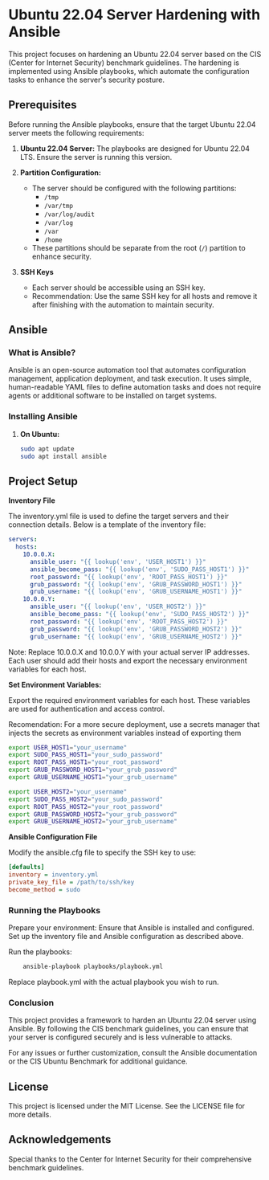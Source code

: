 # Ubuntu 22.04 Server Hardening with Ansible

This project focuses on hardening an Ubuntu 22.04 server based on the CIS (Center for Internet Security) benchmark guidelines. The hardening is implemented using Ansible playbooks, which automate the configuration tasks to enhance the server's security posture.

## Prerequisites

Before running the Ansible playbooks, ensure that the target Ubuntu 22.04 server meets the following requirements:

1. **Ubuntu 22.04 Server:** The playbooks are designed for Ubuntu 22.04 LTS. Ensure the server is running this version.

2. **Partition Configuration:**
   - The server should be configured with the following partitions:
     - `/tmp`
     - `/var/tmp`
     - `/var/log/audit`
     - `/var/log`
     - `/var`
     - `/home`
   - These partitions should be separate from the root (`/`) partition to enhance security.

3. **SSH Keys**
    - Each server should be accessible using an SSH key. 
    - Recommendation: Use the same SSH key for all hosts and remove it after finishing with the automation to maintain security.

## Ansible

### What is Ansible?

Ansible is an open-source automation tool that automates configuration management, application deployment, and task execution. It uses simple, human-readable YAML files to define automation tasks and does not require agents or additional software to be installed on target systems.

### Installing Ansible

1. **On Ubuntu:**
   ```bash
   sudo apt update
   sudo apt install ansible


## Project Setup

**Inventory File**

The inventory.yml file is used to define the target servers and their connection details. Below is a template of the inventory file:

```yaml
servers:
  hosts:
    10.0.0.X:
      ansible_user: "{{ lookup('env', 'USER_HOST1') }}"
      ansible_become_pass: "{{ lookup('env', 'SUDO_PASS_HOST1') }}"
      root_password: "{{ lookup('env', 'ROOT_PASS_HOST1') }}"
      grub_password: "{{ lookup('env', 'GRUB_PASSWORD_HOST1') }}"
      grub_username: "{{ lookup('env', 'GRUB_USERNAME_HOST1') }}"
    10.0.0.Y:
      ansible_user: "{{ lookup('env', 'USER_HOST2') }}"
      ansible_become_pass: "{{ lookup('env', 'SUDO_PASS_HOST2') }}"
      root_password: "{{ lookup('env', 'ROOT_PASS_HOST2') }}"
      grub_password: "{{ lookup('env', 'GRUB_PASSWORD_HOST2') }}"
      grub_username: "{{ lookup('env', 'GRUB_USERNAME_HOST2') }}"
```

Note: Replace 10.0.0.X and 10.0.0.Y with your actual server IP addresses. Each user should add their hosts and export the necessary environment variables for each host.

**Set Environment Variables:** 

Export the required environment variables for each host. These variables are used for authentication and access control.

Recomendation: For a more secure deployment, use a secrets manager that injects the secrets as environment variables instead of exporting them

```bash
export USER_HOST1="your_username"
export SUDO_PASS_HOST1="your_sudo_password"
export ROOT_PASS_HOST1="your_root_password"
export GRUB_PASSWORD_HOST1="your_grub_password"
export GRUB_USERNAME_HOST1="your_grub_username"

export USER_HOST2="your_username"
export SUDO_PASS_HOST2="your_sudo_password"
export ROOT_PASS_HOST2="your_root_password"
export GRUB_PASSWORD_HOST2="your_grub_password"
export GRUB_USERNAME_HOST2="your_grub_username"
```

**Ansible Configuration File**

Modify the ansible.cfg file to specify the SSH key to use:

```ini
[defaults]
inventory = inventory.yml
private_key_file = /path/to/ssh/key
become_method = sudo
```

### Running the Playbooks

Prepare your environment:
    Ensure that Ansible is installed and configured.
    Set up the inventory file and Ansible configuration as described above.

Run the playbooks:

```bash
    ansible-playbook playbooks/playbook.yml
```

Replace playbook.yml with the actual playbook you wish to run.

### Conclusion

This project provides a framework to harden an Ubuntu 22.04 server using Ansible. By following the CIS benchmark guidelines, you can ensure that your server is configured securely and is less vulnerable to attacks.

For any issues or further customization, consult the Ansible documentation or the CIS Ubuntu Benchmark for additional guidance.

## License

This project is licensed under the MIT License. See the LICENSE file for more details.

## Acknowledgements

Special thanks to the Center for Internet Security for their comprehensive benchmark guidelines.